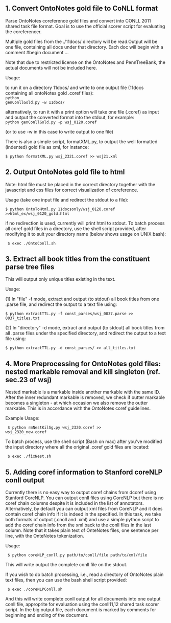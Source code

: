 <h2> 1. Convert OntoNotes gold file to CoNLL format</h2>
Parse OntoNotes coreference gold files and convert into CONLL 2011 shared task file format. Goal is to use the official scorer script for evaluating the coreferencer. 

Multiple gold files from the ./11docs/ directory will be read.Output will be one file, containing all docs under that directory. Each doc will begin with a comment #begin document ...

Note that due to restricted license on the OntoNotes and PennTreeBank, the actual documents will not be included here.

Usage:

to run it on a directory 11docs/ and write to one output file (11docs containing all ontoNotes gold .coref files): <br>
<code>python genConllGold.py -w 11docs/</code>

alternatively, to run it with a print option will take one file (.coref) as input and output the converted format into the stdout, for example:
<br><code>python genConllGold.py -p wsj_0120.coref</code>

(or to use -w in this case to write output to one file)

There is also a simple script, formatXML.py, to output the well formatted (indented) gold file as xml, for instance:

<code>$ python formatXML.py wsj_2321.coref >> wsj21.xml </code>

<h2> 2. Output OntoNotes gold file to html </h2>

Note: html file must be placed in the correct directory together with the javascript and css files for correct visualization of coreference.

Usage (take one input file and redirect the stdout to a file):

<code>$ python OntoToHtml.py 11docsonly/wsj_0120.coref >>html_ex/wsj_0120_gold.html</code>

if no redirection is used, currently will print html to stdout. To batch process all coref gold files in a directory, use the shell script provided, after modifying it to suit your directory name (below shows usage on UNIX bash):

<code> $ exec ./OntoConll.sh</code>


<h2> 3. Extract all book titles from the constituent parse tree files</h2>

This will output only unique titles existing in the text. 

Usage: 

(1) In "file" -f mode, extract and output (to stdout) all book titles from one .parse file, and redirect the output to a text file using:

<code>$ python extractTTL.py -f const_parses/wsj_0037.parse >> 0037_titles.txt</code>

(2) In "directory" -d mode, extract and output (to stdout) all book titles from all .parse files under the specified directory, and redirect the output to a text file using:

<code>$ python extractTTL.py -d const_parses/ >> all_titles.txt </code>

<h2> 4. More Preprocessing for OntoNotes gold files: nested markable removal and kill singleton (ref. sec.23 of wsj) </h2>

Nested markable is a markable inside another markable with the same ID. After the inner redundant markable is removed, we check if outter markable becomes a singleton - at which occasion we also remove the outter markable. This is in accordance with the OntoNotes coref guidelines. 

Example Usage:

<code> $ python rmNestKilSg.py wsj_2320.coref >> wsj_2320_new.coref </code>

To batch process, use the shell script (Bash on mac) after you've modified the input directory where all the original .coref gold files are located:

<code> $ exec ./fixNest.sh </code>


<h2> 5. Adding coref information to Stanford coreNLP conll output </h2>

Currently there is no easy way to output coref chains from dcoref using Stanford CoreNLP. You can output conll files using CoreNLP but there is no coref chain columns despite it is included in the list of annotators. Alternatively, by default you can output xml files from CoreNLP and it does contain coref chain info if it is indeed in the specified. In this task, we take both formats of output (.cnoll and .xml) and use a simple python script to add the coref chain info from the xml back to the conll files in the last column. Note that it takes plain text of OnteNotes files, one sentence per line, with the OnteNotes tokenization. 

Usage:

<code> $ python coreNLP_conll.py path/to/conll/file path/to/xml/file </code>

This will write output the complete conll file on the stdout. 

If you wish to do batch processing, i.e., read a directory of OntoNotes plain text files, then you can use the bash shell script provided:

<code> $ exec ./coreNLPConll.sh </code>

And this will write complete conll output for all documents into one output conll file, approprite for evaluation using the conll11,12 shared task scorer script. In the big output file, each document is marked by comments for beginning and ending of the document.
